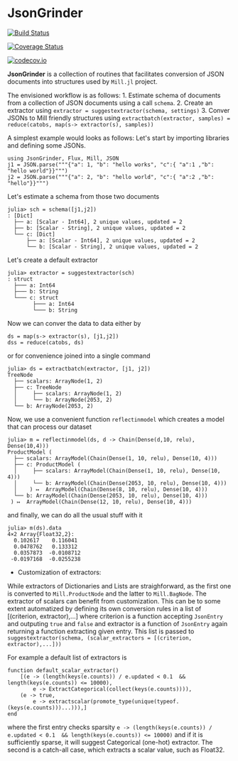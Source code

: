 # JsonGrinder

[![Build Status](https://travis-ci.org/Pevnak/JsonGrinder.jl.svg?branch=master)](https://travis-ci.org/Pevnak/JsonGrinder.jl)

[![Coverage Status](https://coveralls.io/repos/Pevnak/JsonGrinder.jl/badge.svg?branch=master&service=github)](https://coveralls.io/github/Pevnak/JsonGrinder.jl?branch=master)

[![codecov.io](http://codecov.io/github/Pevnak/JsonGrinder.jl/coverage.svg?branch=master)](http://codecov.io/github/Pevnak/JsonGrinder.jl?branch=master)




**JsonGrinder** is a collection of routines that facilitates conversion of JSON documents into structures used by `Mill.jl` project. 

The envisioned workflow is as follows:
	1. Estimate schema of documents from a collection of JSON documents using a call `schema`.
	2. Create an extractor using `extractor = suggestextractor(schema, settings)`
	3. Conver JSONs to Mill friendly structures using `extractbatch(extractor, samples) = reduce(catobs, map(s-> extractor(s), samples))` 


A simplest example would looks as follows: 
Let's start by importing libraries and defining some JSONs.
```
using JsonGrinder, Flux, Mill, JSON
j1 = JSON.parse("""{"a": 1, "b": "hello works", "c":{ "a":1 ,"b": "hello world"}}""")
j2 = JSON.parse("""{"a": 2, "b": "hello world", "c":{ "a":2 ,"b": "hello"}}""")
```

Let's estimate a schema from those two documents
```
julia> sch = schema([j1,j2])
: [Dict]
  ├── a: [Scalar - Int64], 2 unique values, updated = 2
  ├── b: [Scalar - String], 2 unique values, updated = 2
  └── c: [Dict]
      ├── a: [Scalar - Int64], 2 unique values, updated = 2
      └── b: [Scalar - String], 2 unique values, updated = 2
```

Let's create a default extractor
```
julia> extractor = suggestextractor(sch)
: struct
  ├─── a: Int64
  ├─── b: String
  └─── c: struct
        ├─── a: Int64
        └─── b: String
```

Now we can conver the data to data either by
```
ds = map(s-> extractor(s), [j1,j2])
dss = reduce(catobs, ds)
```
or for convenience joined into a single command
```
julia> ds = extractbatch(extractor, [j1, j2])
TreeNode
  ├── scalars: ArrayNode(1, 2)
  ├── c: TreeNode
  │     ├── scalars: ArrayNode(1, 2)
  │     └── b: ArrayNode(2053, 2)
  └── b: ArrayNode(2053, 2)
```

Now, we use a convenient function `reflectinmodel` which creates a model that can process our dataset
```
julia> m = reflectinmodel(ds, d -> Chain(Dense(d,10, relu), Dense(10,4)))
ProductModel (
  ├── scalars: ArrayModel(Chain(Dense(1, 10, relu), Dense(10, 4)))
  ├── c: ProductModel (
  │     ├── scalars: ArrayModel(Chain(Dense(1, 10, relu), Dense(10, 4)))
  │     └── b: ArrayModel(Chain(Dense(2053, 10, relu), Dense(10, 4)))
  │    ) ↦  ArrayModel(Chain(Dense(8, 10, relu), Dense(10, 4)))
  └── b: ArrayModel(Chain(Dense(2053, 10, relu), Dense(10, 4)))
 ) ↦  ArrayModel(Chain(Dense(12, 10, relu), Dense(10, 4)))
```

and finally, we can do all the usual stuff with it
```
julia> m(ds).data
4×2 Array{Float32,2}:
  0.102617    0.116041
  0.0478762   0.133312
  0.0357873  -0.0108712
 -0.0197168  -0.0255238
 ```

* Customization of extractors:

While extractors of Dictionaries and Lists are straighforward, as the first one is converted to `Mill.ProductNode` and the latter to `Mill.BagNode`. The extractor of scalars can benefit from customization. This can be to some extent automatized by defining its own conversion rules in a list of [(criterion, extractor),...] where criterion is a function accepting `JsonEntry` and outputing `true` and `false` and extractor is a function of `JsonEntry` again returning a function extracting given entry. This list is passed to `suggestextractor(schema, (scalar_extractors = [(criterion, extractor),...]))`

For example a default list of extractors is
```
function default_scalar_extractor()
	[(e -> (length(keys(e.counts)) / e.updated < 0.1  && length(keys(e.counts)) <= 10000),
		e -> ExtractCategorical(collect(keys(e.counts)))),
	(e -> true,
		e -> extractscalar(promote_type(unique(typeof.(keys(e.counts)))...))),]
end
```
where the first entry checks sparsity `e -> (length(keys(e.counts)) / e.updated < 0.1  && length(keys(e.counts)) <= 10000)` and if it is sufficiently sparse, it will suggest Categorical (one-hot) extractor. The second is a catch-all case, which extracts a scalar value, such as Float32.